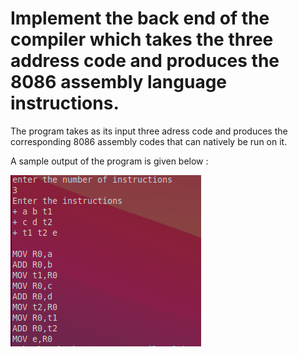 # Implement the back end of the compiler which takes the three address code and produces the 8086 assembly language instructions. 

The program takes as its input three adress code and produces the corresponding 8086 assembly codes that can natively be run on it.

A sample output of the program is given below :

<kbd><img src="https://github.com/MaheshBabu11/S7-CSE-Compiler-lab-KTU/blob/main/exp9/output.png"></kbd>

